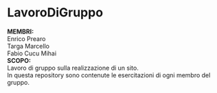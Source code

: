 # LavoroDiGruppo
<b>MEMBRI:</b>
<br>
Enrico Prearo
<br>
Targa Marcello
<br>
Fabio Cucu Mihai
<br>
<b>SCOPO:</b>
<br>
Lavoro di gruppo sulla realizzazione di un sito.
<br>
In questa repository sono contenute le esercitazioni di ogni membro del gruppo.
